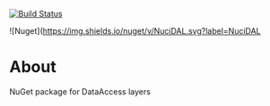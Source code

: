 [![Build Status](https://travis-ci.com/hmlendea/nucidal.svg?branch=master)](https://travis-ci.com/hmlendea/nucidal)

![Nuget](https://img.shields.io/nuget/v/NuciDAL.svg?label=NuciDAL

# About

NuGet package for DataAccess layers
